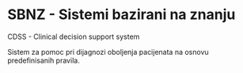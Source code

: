 # SBNZ - Sistemi bazirani na znanju

CDSS - Clinical decision support system

Sistem za pomoc pri dijagnozi oboljenja pacijenata na osnovu predefinisanih pravila.
